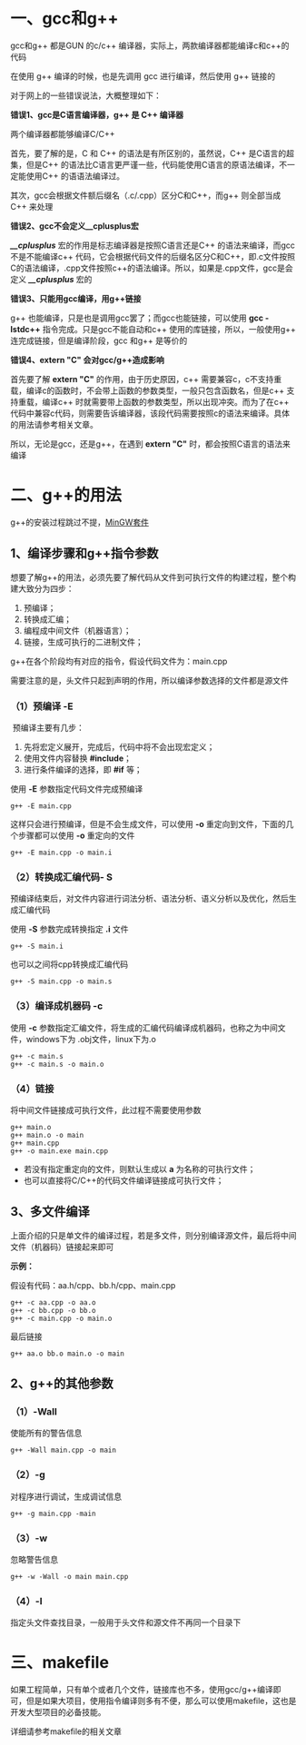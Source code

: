 # 一、gcc和g++

gcc和g++ 都是GUN 的c/c++ 编译器，实际上，两款编译器都能编译c和c++的代码

在使用 g++ 编译的时候，也是先调用 gcc 进行编译，然后使用 g++ 链接的

对于网上的一些错误说法，大概整理如下：

**错误1、gcc是C语言编译器，g++ 是 C++ 编译器**

两个编译器都能够编译C/C++

首先，要了解的是，C 和 C++ 的语法是有所区别的，虽然说，C++ 是C语言的超集，但是C++ 的语法比C语言更严谨一些，代码能使用C语言的原语法编译，不一定能使用C++ 的语语法编译过。

其次，gcc会根据文件额后缀名（.c/.cpp）区分C和C++，而g++ 则全部当成C++ 来处理

**错误2、gcc不会定义__cplusplus宏**

***__cplusplus*** 宏的作用是标志编译器是按照C语言还是C++ 的语法来编译，而gcc不是不能编译c++ 代码，它会根据代码文件的后缀名区分C和C++，即.c文件按照C的语法编译，.cpp文件按照c++的语法编译。所以，如果是.cpp文件，gcc是会定义 ***__cplusplus*** 宏的

**错误3、只能用gcc编译，用g++链接**

g++ 也能编译，只是也是调用gcc罢了；而gcc也能链接，可以使用 **gcc -lstdc++** 指令完成。只是gcc不能自动和c++ 使用的库链接，所以，一般使用g++  连完成链接，但是编译阶段，gcc 和g++ 是等价的

**错误4、extern "C" 会对gcc/g++造成影响**

首先要了解 **extern "C"** 的作用，由于历史原因，c++  需要兼容c，c不支持重载，编译c的函数时，不会带上函数的参数类型，一般只包含函数名，但是c++ 支持重载，编译c++ 时就需要带上函数的参数类型，所以出现冲突。而为了在c++ 代码中兼容c代码，则需要告诉编译器，该段代码需要按照c的语法来编译。具体的用法请参考相关文章。

所以，无论是gcc，还是g++，在遇到 **extern "C"** 时，都会按照C语言的语法来编译

# 二、g++的用法

g++的安装过程跳过不提，[MinGW套件](https://sourceforge.net/projects/mingw/)

## 1、编译步骤和g++指令参数

想要了解g++的用法，必须先要了解代码从文件到可执行文件的构建过程，整个构建大致分为四步：

1. 预编译；
2. 转换成汇编；
3. 编程成中间文件（机器语言）；
4. 链接，生成可执行的二进制文件；

g++在各个阶段均有对应的指令，假设代码文件为：main.cpp

需要注意的是，头文件只起到声明的作用，所以编译参数选择的文件都是源文件

### （1）预编译 -E

​	预编译主要有几步：

1. 先将宏定义展开，完成后，代码中将不会出现宏定义；
2. 使用文件内容替换 **#include**；
3. 进行条件编译的选择，即 **#if** 等；

使用 **-E** 参数指定代码文件完成预编译

```
g++ -E main.cpp
```

这样只会进行预编译，但是不会生成文件，可以使用 **-o** 重定向到文件，下面的几个步骤都可以使用 **-o** 重定向的文件

```
g++ -E main.cpp -o main.i
```

### （2）转换成汇编代码- S

预编译结束后，对文件内容进行词法分析、语法分析、语义分析以及优化，然后生成汇编代码

使用 **-S** 参数完成转换指定 **.i** 文件

```
g++ -S main.i
```

也可以之间将cpp转换成汇编代码

```
g++ -S main.cpp -o main.s
```

### （3）编译成机器码 -c

使用 **-c** 参数指定汇编文件，将生成的汇编代码编译成机器码，也称之为中间文件，windows下为 .obj文件，linux下为.o

```
g++ -c main.s
g++ -c main.s -o main.o
```

### （4）链接

将中间文件链接成可执行文件，此过程不需要使用参数

```
g++ main.o
g++ main.o -o main
g++ main.cpp
g++ -o main.exe main.cpp
```

- 若没有指定重定向的文件，则默认生成以 **a** 为名称的可执行文件；
- 也可以直接将C/C++的代码文件编译链接成可执行文件；
## 3、多文件编译

上面介绍的只是单文件的编译过程，若是多文件，则分别编译源文件，最后将中间文件（机器码）链接起来即可

**示例：**

假设有代码：aa.h/cpp、bb.h/cpp、main.cpp

```
g++ -c aa.cpp -o aa.o
g++ -c bb.cpp -o bb.o
g++ -c main.cpp -o main.o
```
最后链接
```
g++ aa.o bb.o main.o -o main
```
## 2、g++的其他参数

### （1）-Wall

使能所有的警告信息

```
g++ -Wall main.cpp -o main
```

### （2）-g

对程序进行调试，生成调试信息

```
g++ -g main.cpp -main
```

### （3）-w

忽略警告信息

```
g++ -w -Wall -o main main.cpp
```

### （4）-I

指定头文件查找目录，一般用于头文件和源文件不再同一个目录下

# 三、makefile

如果工程简单，只有单个或者几个文件，链接库也不多，使用gcc/g++编译即可，但是如果大项目，使用指令编译则多有不便，那么可以使用makefile，这也是开发大型项目的必备技能。

详细请参考makefile的相关文章